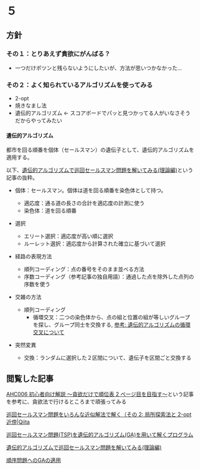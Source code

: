 # ５

## 方針

### その１：とりあえず貪欲にがんばる？

- 一つだけポツンと残らないようにしたいが、方法が思いつかなかった…

### その２：よく知られているアルゴリズムを使ってみる

- 2-opt
- 焼きなまし法
- 遺伝的アルゴリズム ← スコアボードでパッと見つかってる人がいなさそうだからやってみたい

#### 遺伝的アルゴリズム

都市を回る順番を個体（セールスマン）の遺伝子として、遺伝的アルゴリズムを適用する。

以下、[遺伝的アルゴリズムで巡回セールスマン問題を解いてみる(理論編)](https://qiita.com/masaru/items/729a0a0e2d7f305e8e90)という記事の抜粋。

- 個体：セールスマン。個体は道を回る順番を染色体として持つ。

  - 適応度：通る道の長さの合計を適応度の計測に使う
  - 染色体：道を回る順番

- 選択

  - エリート選択：適応度が高い順に選択
  - ルーレット選択：適応度から計算された確立に基づいて選択

- 経路の表現方法

  - 順列コーディング：点の番号をそのまま並べる方法
  - 序数コーディング（参考記事の独自用語）：通過した点を除外した点列の序数を使う

- 交雑の方法

  - 順列コーディング
    - 循環交叉：二つの染色体から、点の組と位置の組が等しいグループを探し、グループ同士を交換する, [参考: 遺伝的アルゴリズムの循環交叉について](https://qiita.com/python6051/items/b5f37c353bf71ca07cc4)

- 突然変異
  - 交換：ランダムに選択した２区間について、遺伝子を区間ごと交換する

## 閲覧した記事

[AHC006 初心者向け解説 ～貪欲だけで順位表 2 ページ目を目指す～](https://www.terry-u16.net/entry/ahc006-for-beginners)という記事を参考に、貪欲法で行けるところまで頑張ってみる

[巡回セールスマン問題をいろんな近似解法で解く（その 2: 局所探索法と 2-opt 近傍|Qiita](https://qiita.com/take314/items/33843f980c4cbab140ac)

[巡回セールスマン問題(TSP)を遺伝的アルゴリズム(GA)を用いて解くプログラム](https://gist.github.com/TonyMooori/dd77a0f7d42ff26c2ea2)

[遺伝的アルゴリズムで巡回セールスマン問題を解いてみる(理論編)](https://qiita.com/masaru/items/729a0a0e2d7f305e8e90)

[順序問題へのGAの適用](http://ono-t.d.dooo.jp/GA/GA-order.html)
